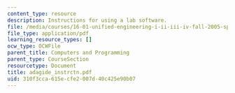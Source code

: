 ```yaml
---
content_type: resource
description: Instructions for using a lab software.
file: /media/courses/16-01-unified-engineering-i-ii-iii-iv-fall-2005-spring-2006/310f3cca615ecfe2007d40c425e90b07_adagide_instrctn.pdf
file_type: application/pdf
learning_resource_types: []
ocw_type: OCWFile
parent_title: Computers and Programming
parent_type: CourseSection
resourcetype: Document
title: adagide_instrctn.pdf
uid: 310f3cca-615e-cfe2-007d-40c425e90b07
---
```

